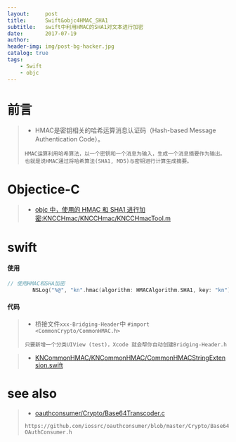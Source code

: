 ```yaml
---
layout:     post
title:      Swift&objc4HMAC_SHA1
subtitle:   swift中利用HMAC的SHA1对文本进行加密
date:       2017-07-19
author:     
header-img: img/post-bg-hacker.jpg
catalog: true
tags:
    - Swift
    - objc
---
```


# 前言

>* HMAC是密钥相关的哈希运算消息认证码（Hash-based Message Authentication Code）。
>```
> HMAC运算利用哈希算法，以一个密钥和一个消息为输入，生成一个消息摘要作为输出。也就是说HMAC通过将哈希算法(SHA1, MD5)与密钥进行计算生成摘要。
> ```

# Objectice-C

>*  [objc 中，使用的 HMAC 和 SHA1 进行加密:KNCCHmac/KNCCHmac/KNCCHmacTool.m](https://github.com/kunnan/KNCCHmac/blob/master/KNCCHmac/KNCCHmacTool.m)


# swift


####  使用

```swift
// 使用HMAC和SHA加密
        NSLog("%@", "kn".hmac(algorithm: HMACAlgorithm.SHA1, key: "kn"))//kCCHmacAlgSHA1 musksf4d0ewfocjWO3X2nr5w9uA=
```

####  代码

>* 桥接文件`xxx-Bridging-Header`中 `#import <CommonCrypto/CommonHMAC.h>`
>```
>只要新增一个分类UIView (test)，Xcode 就会帮你自动创建Bridging-Header.h
>```

>* [KNCommonHMAC/KNCommonHMAC/CommonHMACStringExtension.swift](https://github.com/kunnan/KNCommonHMAC/blob/master/KNCommonHMAC/CommonHMACStringExtension.swift)
><script src="https://gist.github.com/zhangkn/502a512ccde770cdff04008927061853.js"></script>
>

# see also

>* [oauthconsumer/Crypto/Base64Transcoder.c](https://github.com/iossrc/oauthconsumer)
>```
>https://github.com/iossrc/oauthconsumer/blob/master/Crypto/Base64Transcoder.c
>OAuthConsumer.h
>```
